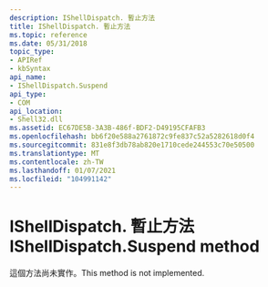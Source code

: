 ```yaml
---
description: IShellDispatch. 暫止方法
title: IShellDispatch. 暫止方法
ms.topic: reference
ms.date: 05/31/2018
topic_type:
- APIRef
- kbSyntax
api_name:
- IShellDispatch.Suspend
api_type:
- COM
api_location:
- Shell32.dll
ms.assetid: EC67DE5B-3A3B-486f-BDF2-D49195CFAFB3
ms.openlocfilehash: bb6f20e588a2761872c9fe837c52a5282618d0f4
ms.sourcegitcommit: 831e8f3db78ab820e1710cede244553c70e50500
ms.translationtype: MT
ms.contentlocale: zh-TW
ms.lasthandoff: 01/07/2021
ms.locfileid: "104991142"
---
```

# <a name="ishelldispatchsuspend-method"></a><span data-ttu-id="599ce-103">IShellDispatch. 暫止方法</span><span class="sxs-lookup"><span data-stu-id="599ce-103">IShellDispatch.Suspend method</span></span>

<span data-ttu-id="599ce-104">這個方法尚未實作。</span><span class="sxs-lookup"><span data-stu-id="599ce-104">This method is not implemented.</span></span>

 

 



